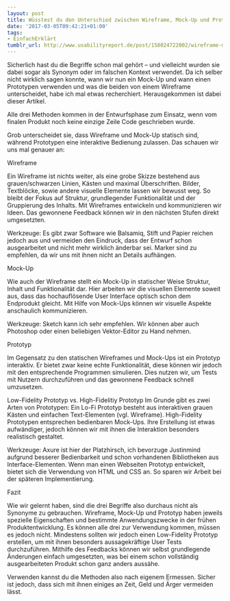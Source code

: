 ```yaml
---
layout: post
title: Wüsstest du den Unterschied zwischen Wireframe, Mock-Up und Prototyp?
date: '2017-03-05T09:42:21+01:00'
tags:
- EinfachErklärt
tumblr_url: http://www.usabilityreport.de/post/158024722002/wireframe-mockup-prototyp
---
```

Sicherlich hast du die Begriffe schon mal gehört – und vielleicht wurden sie dabei sogar als Synonym oder im falschen Kontext verwendet.
Da ich selber nicht wirklich sagen konnte, wann wir nun ein Mock-Up und wann einen Prototypen verwenden und was die beiden von einem Wireframe unterscheidet, habe ich mal etwas recherchiert. Herausgekommen ist dabei dieser Artikel.


Alle drei Methoden kommen in der Entwurfsphase zum Einsatz, wenn vom finalen Produkt noch keine einzige Zeile Code geschrieben wurde.

Grob unterscheidet sie, dass Wireframe und Mock-Up statisch sind, während Prototypen eine interaktive Bedienung zulassen. Das schauen wir uns mal genauer an:

Wireframe

Ein Wireframe ist nichts weiter, als eine grobe Skizze bestehend aus grauen/schwarzen Linien, Kästen und maximal Überschriften. Bilder, Textblöcke, sowie andere visuelle Elemente lassen wir bewusst weg. So bleibt der Fokus auf Struktur, grundlegender Funktionalität und der Gruppierung des Inhalts. Mit Wireframes entwickeln und kommunizieren wir Ideen. Das gewonnene Feedback können wir in den nächsten Stufen direkt umgesetzten.



Werkzeuge: Es gibt zwar Software wie Balsamiq, Stift und Papier reichen jedoch aus und vermeiden den Eindruck, dass der Entwurf schon ausgearbeitet und nicht mehr wirklich änderbar sei. Marker sind zu empfehlen, da wir uns mit ihnen nicht an Details aufhängen.

Mock-Up

Wie auch der Wireframe stellt ein Mock-Up in statischer Weise Struktur, Inhalt und Funktionalität dar. Hier arbeiten wir die visuellen Elemente soweit aus, dass das hochauflösende User Interface optisch schon dem Endprodukt gleicht. Mit Hilfe von Mock-Ups können wir visuelle Aspekte anschaulich kommunizieren.



Werkzeuge: Sketch kann ich sehr empfehlen. Wir können aber auch Photoshop oder einen beliebigen Vektor-Editor zu Hand nehmen.

Prototyp

Im Gegensatz zu den statischen Wireframes und Mock-Ups ist ein Prototyp interaktiv. Er bietet zwar keine echte Funktionalität, diese können wir jedoch mit den entsprechende Programmen simulieren. Dies nutzen wir, um Tests mit Nutzern durchzuführen und das gewonnene Feedback schnell umzusetzen.

Low-Fidelity Prototyp vs.  High-Fidelitiy Prototyp
Im Grunde gibt es zwei Arten von Prototypen: Ein Lo-Fi Prototyp besteht aus interaktiven grauen Kästen und einfachen Text-Elementen (vgl. Wireframe). High-Fidelity Prototypen entsprechen bedienbaren Mock-Ups. Ihre Erstellung ist etwas aufwändiger, jedoch können wir mit ihnen die Interaktion besonders realistisch gestaltet.



Werkzeuge: Axure ist hier der Platzhirsch, ich bevorzuge Justinmind aufgrund besserer Bedienbarkeit und schon vorhandenen Bibliotheken aus Interface-Elementen. Wenn man einen Webseiten Prototyp entwickelt, bietet sich die Verwendung von HTML und CSS an. So sparen wir Arbeit bei der späteren Implementierung.

Fazit

Wie wir gelernt haben, sind die drei Begriffe also durchaus nicht als Synonyme zu gebrauchen.
Wireframe, Mock-Up und Prototyp haben jeweils spezielle Eigenschaften und bestimmte Anwendungszwecke in der frühen Produktentwicklung. Es können alle drei zur Verwendung kommen, müssen es jedoch nicht. Mindestens sollten wir jedoch einen Low-Fidelity Prototyp erstellen, um mit ihnen besonders aussagekräftige User Tests durchzuführen. Mithilfe des Feedbacks können wir selbst grundlegende Änderungen einfach umgesetzten, was bei einem schon vollständig ausgearbeiteten Produkt schon ganz anders aussähe.

Verwenden kannst du die Methoden also nach eigenem Ermessen. Sicher ist jedoch, dass sich mit ihnen einiges an Zeit, Geld und Ärger vermeiden lässt.
